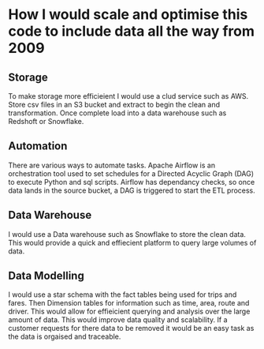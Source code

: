 # How I would scale and optimise this code to include data all the way from 2009

## Storage

To make storage more efficieient I would use a clud service such as AWS. 
Store csv files in an S3 bucket and extract to begin the clean and transformation. 
Once complete load into a data warehouse such as Redshoft or Snowflake.

## Automation

There are various ways to automate tasks. Apache Airflow is an orchestration tool used to set schedules for a Directed Acyclic Graph (DAG) to execute Python and sql scripts. 
Airflow has dependancy checks, so once data lands in the source bucket, a DAG is triggered to start the ETL process.

## Data Warehouse

I would use a Data warehouse such as Snowflake to store the clean data. 
This would provide a quick and effiecient platform to query large volumes of data.

## Data Modelling

I would use a star schema with the fact tables being used for trips and fares. Then Dimension tables for information such as time, area, route and driver. 
This would allow for effieicient querying and analysis over the large amount of data. This would improve data quality and scalability. 
If a customer requests for there data to be removed it would be an easy task as the data is orgaised and traceable.
